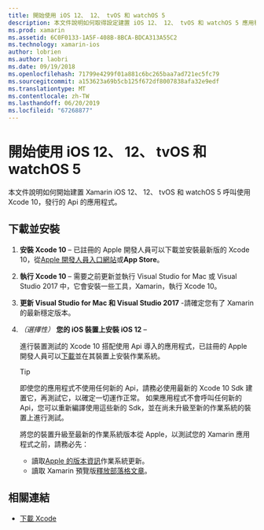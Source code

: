 ```yaml
---
title: 開始使用 iOS 12、 12、 tvOS 和 watchOS 5
description: 本文件說明如何取得設定建置 iOS 12、 12、 tvOS 和 watchOS 5 應用程式與 Xamarin。 它討論如何下載 Xcode 10 和更新 Visual Studio for Mac 和 Visual Studio 2017。
ms.prod: xamarin
ms.assetid: 6C0F0133-1A5F-408B-8BCA-BDCA313A55C2
ms.technology: xamarin-ios
author: lobrien
ms.author: laobri
ms.date: 09/19/2018
ms.openlocfilehash: 71799e4299f01a881c6bc265baa7ad721ec5fc79
ms.sourcegitcommit: a153623a69b5cb125f672df8007838afa32e9edf
ms.translationtype: MT
ms.contentlocale: zh-TW
ms.lasthandoff: 06/20/2019
ms.locfileid: "67268877"
---
```

# <a name="get-started-with-ios-12-tvos-12-and-watchos-5"></a>開始使用 iOS 12、 12、 tvOS 和 watchOS 5

本文件說明如何開始建置 Xamarin iOS 12、 12、 tvOS 和 watchOS 5 呼叫使用 Xcode 10，發行的 Api 的應用程式。

## <a name="download-and-install"></a>下載並安裝

1. **安裝 Xcode 10** – 已註冊的 Apple 開發人員可以下載並安裝最新版的 Xcode 10，從[Apple 開發人員入口網站](https://developer.apple.com/download/)或**App Store**。

2. **執行 Xcode 10** – 需要之前更新並執行 Visual Studio for Mac 或 Visual Studio 2017 中，它會安裝一些工具，Xamarin，執行 Xcode 10。

3. **更新 Visual Studio for Mac 和 Visual Studio 2017** -請確定您有了 Xamarin 的最新穩定版本。

4. _（選擇性）_ **您的 iOS 裝置上安裝 iOS 12** –

   進行裝置測試的 Xcode 10 搭配使用 Api 導入的應用程式，已註冊的 Apple 開發人員可以[下載](https://developer.apple.com/download)並在其裝置上安裝作業系統。

   > [!TIP]
   > 即使您的應用程式不使用任何新的 Api，請務必使用最新的 Xcode 10 Sdk 建置它，再測試它，以確定一切運作正常。 如果應用程式不會呼叫任何新的 Api，您可以重新編譯使用這些新的 Sdk，並在尚未升級至新的作業系統的裝置上進行測試。
   >
   > 將您的裝置升級至最新的作業系統版本從 Apple，以測試您的 Xamarin 應用程式之前，請務必先：
   >
   > - 讀取[Apple 的版本資訊](https://developer.apple.com/download/)作業系統更新。
   > - 讀取 Xamarin 預覽版[釋放部落格文章](https://releases.xamarin.com/preview-release-xcode-10-beta-6/)。

## <a name="related-links"></a>相關連結

- [下載 Xcode](https://developer.apple.com/download/)
